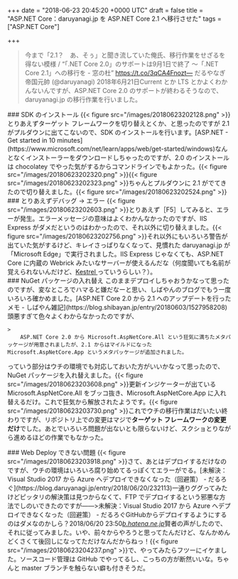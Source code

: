 
+++
date = "2018-06-23 20:45:20 +0000 UTC"
draft = false
title = "ASP.NET Core：daruyanagi.jp を ASP.NET Core 2.1 へ移行させた"
tags = ["ASP.NET Core"]

+++
>今まで「2.1？　あ、そぅ」と聞き流していた俺氏、移行作業をせざるを得ない模様 / “「.NET Core 2.0」のサポートは9月1日で終了 ～「.NET Core 2.1」への移行を - 窓の杜” https://t.co/3qCA4Fnozt— だるやなぎ 帝国元帥 (@daruyanagi) 2018年6月21日<script async="" src="https://platform.twitter.com/widgets.js" charset="utf-8"></script>Current とか LTS とかよくわかんないんですが、ASP.NET Core 2.0 のサポートが終わるそうなので、daruyanagi.jp の移行作業を行いました。

<div class="section">
    ### SDK のインストール
    {{< figure src="/images/20180623202128.png"  >}}とりあえずターゲット フレームワークを切り替えとくか、と思ったのですが 2.1 がプルダウンに出てこないので、SDK のインストールを行います。[ASP.NET - Get started in 10 minutes](https://www.microsoft.com/net/learn/apps/web/get-started/windows)なんとなくインストーラーをダウンロードしちゃったのですが、2.0 のインストールは chocolatey でやった気がするからコマンドラインでもよかった。{{< figure src="/images/20180623202320.png"  >}}{{< figure src="/images/20180623202323.png"  >}}ちゃんとプルダウンに 2.1 がでてきたので切り替えました。{{< figure src="/images/20180623202524.png"  >}}<br/>


</div>
<div class="section">
    ### とりあえずデバッグ → エラー
    {{< figure src="/images/20180623202603.png"  >}}とりあえず［F5］してみると、エラーが発生。エラーメッセージの意味はよくわかんなかったのですが、IIS Express がダメだというのはわかったので、それ以外に切り替えました。{{< figure src="/images/20180623202756.png"  >}}それ以外にもいろいろ警告が出ていた気がするけど、キレイさっぱりなくなって、見慣れた daruyanagi.jp が「Microsoft Edge」で実行されました。IIS Express じゃなくても、ASP.NET Core に内蔵の Webrick みたいなサーバーが使えるんだな（何度聞いても名前が覚えられないんだけど、<a href="https://docs.microsoft.com/ja-jp/aspnet/core/fundamentals/servers/?view=aspnetcore-2.1&amp;tabs=aspnetcore2x">Kestrel </a>っていうらしい？）。

</div>
<div class="section">
    ### NuGet パッケージの入れ替え
    このままデプロイしちゃおうかなって思ったのですが、変なところでハマると嫌だなーと思い、しばやんのブログでもう一度いろいろ確かめました。[ASP.NET Core 2.0 から 2.1 へのアップデートを行ったメモ - しばやん雑記](https://blog.shibayan.jp/entry/20180603/1527958208)頭悪すぎて色々よくわからなかったのですが、

    >
        ASP.NET Core 2.0 から Microsoft.AspNetCore.All という狂気に満ちたメタパッケージが用意されましたが、2.1 からはマイルドになった Microsoft.AspNetCore.App というメタパッケージが追加されました。

    
っていう部分はウチの環境でも対応しておいた方がいいかなって思ったので、NuGet パッケージを入れ替えました。{{< figure src="/images/20180623203608.png"  >}}更新インジケーターが出ている Microsoft.AspNetCore.All をブッコ抜き、Microsoft.AspNetCore.App に入れ替えるだけ。これで狂気から解放されたようです。{{< figure src="/images/20180623203730.png"  >}}これでウチの移行作業はだいたい終わりですが、リポジトリ上での変更はマジで**ターゲット フレームワークの変更だけ**でした。あとでいろいろ問題が出ないとも限らないけど、スクショとりながら進めるほどの作業でもなかった。

</div>
<div class="section">
    ### Web Deploy できない問題
    {{< figure src="/images/20180623203918.png"  >}}さて、あとはデプロイするだけなのですが、ウチの環境はいろいろ腐り始めてるっぽくてエラーがでる。[未解決：Visual Studio 2017 から Azure へデプロイできなくなった（回避策） - だるろぐ](https://blog.daruyanagi.jp/entry/2018/06/20/232113)一通りググってみたけどピッタリの解決策は見つからなくて、FTP でデプロイするという邪悪な方法でしのいできたのですが――>未解決：Visual Studio 2017 から Azure へデプロイできなくなった（回避策） - だるろぐGitHubからデプロイするようにするのはダメなのかしら？2018/06/20 23:50<script src="https://b.st-hatena.com/js/comment-widget.js" charset="utf-8" async=""></script><cite class="hatena-citation"><a href="http://b.hatena.ne.jp/entry/366160930/comment/nakaji999">b.hatena.ne.jp</a></cite>賢者の声がしたので、それに従ってみました。いや、前々からやろうと思ってたんだけど、なんかめんどくさくて後回しになってただけなんだからねっ！{{< figure src="/images/20180623204237.png"  >}}で、やってみたらフツーにイケました。ソースコード管理は GitHub でやってるし、こっちの方が断然いいな。ちゃんと master ブランチを触らない癖も付きそうだ。

</div>

